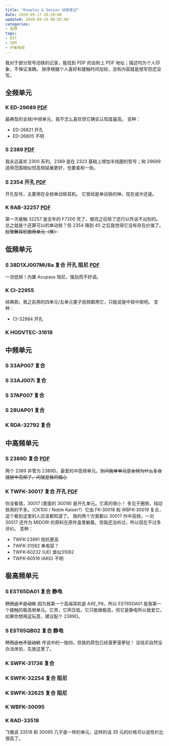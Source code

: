 ```yaml
---
title: "Knowles & Sonion 动铁笔记"
date: 2020-09-17 20:20:00
updated: 2020-09-29 00:02:00
categories:
- 音频
tags:
- DIY
- IEM
- 平衡电枢
---
```


我对于部分型号动铁的记录，能找到 PDF 的会附上 PDF 地址；描述均为个人印象，不保证准确。
排序根据个人喜好和接触时间加权，没有内容就是想写但还没写。<!-- more -->

## 全频单元

### K ED-29689 [PDF](https://https://www.knowles.com/docs/default-source/model-downloads/ed-29689-000.pdf)

最典型的全频/中频单元，我不怎么喜欢但它确实认知度最高。
变种：

- ED-26821 开孔
- ED-26805 不明

### S 2389 [PDF](https://www.sonion.com/wp-content/uploads/2389-3002874.pdf)

我永远喜欢 2300 系列。2389 是在 2323 基础上增加半线圈的型号；和 29689 适用范围相似但高频延展更好，也要柔和一些。

### S 2354 开孔 [PDF](https://www.sonion.com/wp-content/uploads/2354-3016530.pdf)

开孔型号，主要用在全频单动铁耳机。
它曾经是单动铁的神，现在或许还是。

### K RAB-32257 [PDF](https://media.digikey.com/pdf/Data%20Sheets/Knowles%20Acoustics%20PDFs/RAB-32257-000.pdf)

第一次接触 32257 是去年的 F7200 壳了，做完之后除了还行以外说不出别的。总之就是个还算可以的单动铁？但 2354 降到 45 之后我觉得它没有存在价值了。~~肛管舞耳机御用单元（笑）~~

## 低频单元

### S 38D1XJ007Mi/8a 复合 开孔 阻尼 [PDF](https://www.sonion.com/wp-content/uploads/38D1XJ007Mi-8a-3202936.pdf)

一流低频！内置 Acupass 阻尼，强劲而不好调。

### K CI-22955

经典款。我之前用的四单元/五单元塞子低频都用它，只能说是中规中矩吧。
变种：

- CI-32984 开孔

### K HODVTEC-31618

## 中频单元

### S 33AP007 复合

### S 33AJ007i 复合

### S 37AP007 复合

### S 28UAP01 复合

### K RDA-32792 复合

## 中高频单元

### S 2389D 复合 [PDF](https://www.sonion.com/wp-content/uploads/2389D-3200615.pdf)

两个 2389 并管为 2389D，最爱的中高频单元。~~别问我单单元是全频为什么复合就放中高频了，问就是我的偏心~~

### K TWFK-30017 复合 开孔 [PDF](https://www.knowles.com/docs/default-source/model-downloads/twfk-30017-000.pdf)

你没看错，30017 (里面的 30018) 是开孔单元。它真的很小！
多见于圈铁，纯动铁用的不多。（CK100 / Noble Kaiser?）它由 FK-30018 和 WBFK-30019 复合，这个看到这里的人应该都知道了。
我的两个方案都以 30017 作中高频，一对 30017 还作为 MIDORI 的原料在原件盒里躺着。但我还没听过，所以现在不过多评价。
变种：

- TWFK-23991 阻抗更高
- TWFK-31082 串电容？
- TWFK-60232 (UE) 类似31082
- TWFK-60519 (AKG) 不明

## 极高频单元

### S EST65DA01 复合 静电

~~然而这不是动铁~~
因为我第一个高端耳机是 AXE_P8，所以 EST65DA01 是我第一个接触的极高频单元。它贵，它声压低，它只能做极高，但它是静电所以我爱它。如果你想用这玩意，建议配个 2389D。

### S EST65QB02 复合 静电

~~然而这也不是动铁~~
传说中的一拖四，但我的荷包已经菠萝菠萝哒！
没钱买自然没办法体验，先放这里了。

### K SWFK-31736 复合

### K SWFK-32254 复合 阻尼

### K SWFK-32625 复合 阻尼

### K WBFK-30095

### K RAD-33518

飞傲说 33518 和 30095 几乎是一样的单元，这样的话 35 元的价格可以说性价比很高了。
